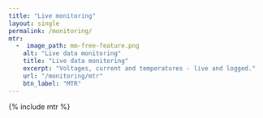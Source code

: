 ```yaml
---
title: "Live monitoring"
layout: single
permalink: /monitoring/
mtr:
  -  image_path: mm-free-feature.png
    alt: "Live data monitoring"
    title: "Live data monitoring"
    excerpt: "Voltages, current and temperatures - live and logged."
    url: "/monitoring/mtr"
    btn_label: "MTR"
---
```


{% include mtr %}
